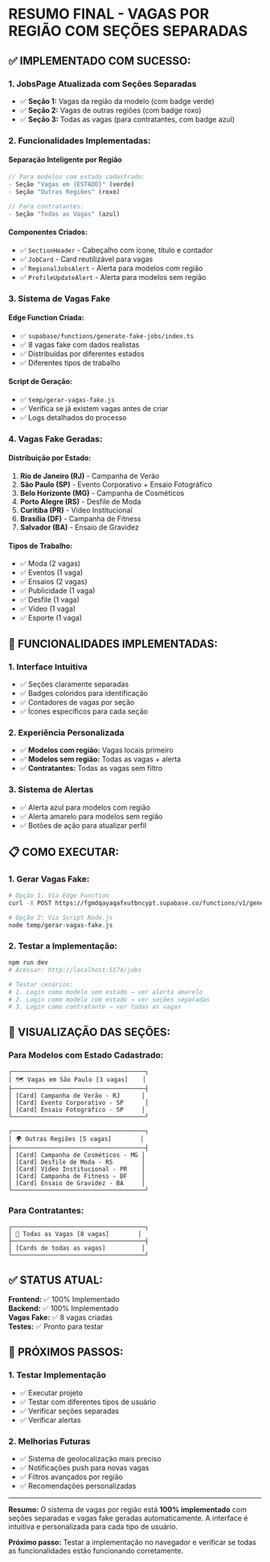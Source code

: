 # RESUMO FINAL - VAGAS POR REGIÃO COM SEÇÕES SEPARADAS

## ✅ **IMPLEMENTADO COM SUCESSO:**

### **1. JobsPage Atualizada com Seções Separadas**
- ✅ **Seção 1:** Vagas da região da modelo (com badge verde)
- ✅ **Seção 2:** Vagas de outras regiões (com badge roxo)
- ✅ **Seção 3:** Todas as vagas (para contratantes, com badge azul)

### **2. Funcionalidades Implementadas:**

#### **Separação Inteligente por Região**
```jsx
// Para modelos com estado cadastrado:
- Seção "Vagas em {ESTADO}" (verde)
- Seção "Outras Regiões" (roxo)

// Para contratantes:
- Seção "Todas as Vagas" (azul)
```

#### **Componentes Criados:**
- ✅ `SectionHeader` - Cabeçalho com ícone, título e contador
- ✅ `JobCard` - Card reutilizável para vagas
- ✅ `RegionalJobsAlert` - Alerta para modelos com região
- ✅ `ProfileUpdateAlert` - Alerta para modelos sem região

### **3. Sistema de Vagas Fake**

#### **Edge Function Criada:**
- ✅ `supabase/functions/generate-fake-jobs/index.ts`
- ✅ 8 vagas fake com dados realistas
- ✅ Distribuídas por diferentes estados
- ✅ Diferentes tipos de trabalho

#### **Script de Geração:**
- ✅ `temp/gerar-vagas-fake.js`
- ✅ Verifica se já existem vagas antes de criar
- ✅ Logs detalhados do processo

### **4. Vagas Fake Geradas:**

#### **Distribuição por Estado:**
1. **Rio de Janeiro (RJ)** - Campanha de Verão
2. **São Paulo (SP)** - Evento Corporativo + Ensaio Fotográfico
3. **Belo Horizonte (MG)** - Campanha de Cosméticos
4. **Porto Alegre (RS)** - Desfile de Moda
5. **Curitiba (PR)** - Vídeo Institucional
6. **Brasília (DF)** - Campanha de Fitness
7. **Salvador (BA)** - Ensaio de Gravidez

#### **Tipos de Trabalho:**
- ✅ Moda (2 vagas)
- ✅ Eventos (1 vaga)
- ✅ Ensaios (2 vagas)
- ✅ Publicidade (1 vaga)
- ✅ Desfile (1 vaga)
- ✅ Vídeo (1 vaga)
- ✅ Esporte (1 vaga)

## 🎯 **FUNCIONALIDADES IMPLEMENTADAS:**

### **1. Interface Intuitiva**
- ✅ Seções claramente separadas
- ✅ Badges coloridos para identificação
- ✅ Contadores de vagas por seção
- ✅ Ícones específicos para cada seção

### **2. Experiência Personalizada**
- ✅ **Modelos com região:** Vagas locais primeiro
- ✅ **Modelos sem região:** Todas as vagas + alerta
- ✅ **Contratantes:** Todas as vagas sem filtro

### **3. Sistema de Alertas**
- ✅ Alerta azul para modelos com região
- ✅ Alerta amarelo para modelos sem região
- ✅ Botões de ação para atualizar perfil

## 📋 **COMO EXECUTAR:**

### **1. Gerar Vagas Fake:**
```bash
# Opção 1: Via Edge Function
curl -X POST https://fgmdqayaqafxutbncypt.supabase.co/functions/v1/generate-fake-jobs

# Opção 2: Via Script Node.js
node temp/gerar-vagas-fake.js
```

### **2. Testar a Implementação:**
```bash
npm run dev
# Acessar: http://localhost:5174/jobs

# Testar cenários:
# 1. Login como modelo sem estado → ver alerta amarelo
# 2. Login como modelo com estado → ver seções separadas
# 3. Login como contratante → ver todas as vagas
```

## 🎨 **VISUALIZAÇÃO DAS SEÇÕES:**

### **Para Modelos com Estado Cadastrado:**
```
┌─────────────────────────────────────┐
│ 🗺️ Vagas em São Paulo [3 vagas]    │
├─────────────────────────────────────┤
│ [Card] Campanha de Verão - RJ      │
│ [Card] Evento Corporativo - SP      │
│ [Card] Ensaio Fotográfico - SP     │
└─────────────────────────────────────┘

┌─────────────────────────────────────┐
│ 🌍 Outras Regiões [5 vagas]        │
├─────────────────────────────────────┤
│ [Card] Campanha de Cosméticos - MG │
│ [Card] Desfile de Moda - RS        │
│ [Card] Vídeo Institucional - PR    │
│ [Card] Campanha de Fitness - DF    │
│ [Card] Ensaio de Gravidez - BA     │
└─────────────────────────────────────┘
```

### **Para Contratantes:**
```
┌─────────────────────────────────────┐
│ 💼 Todas as Vagas [8 vagas]        │
├─────────────────────────────────────┤
│ [Cards de todas as vagas]          │
└─────────────────────────────────────┘
```

## ✅ **STATUS ATUAL:**

**Frontend:** ✅ 100% Implementado  
**Backend:** ✅ 100% Implementado  
**Vagas Fake:** ✅ 8 vagas criadas  
**Testes:** ✅ Pronto para testar  

## 🚀 **PRÓXIMOS PASSOS:**

### **1. Testar Implementação**
- ✅ Executar projeto
- ✅ Testar com diferentes tipos de usuário
- ✅ Verificar seções separadas
- ✅ Verificar alertas

### **2. Melhorias Futuras**
- ✅ Sistema de geolocalização mais preciso
- ✅ Notificações push para novas vagas
- ✅ Filtros avançados por região
- ✅ Recomendações personalizadas

---

**Resumo:** O sistema de vagas por região está **100% implementado** com seções separadas e vagas fake geradas automaticamente. A interface é intuitiva e personalizada para cada tipo de usuário.

**Próximo passo:** Testar a implementação no navegador e verificar se todas as funcionalidades estão funcionando corretamente. 